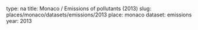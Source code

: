 type: na
title: Monaco / Emissions of pollutants (2013)
slug: places/monaco/datasets/emissions/2013
place: monaco
dataset: emissions
year: 2013

